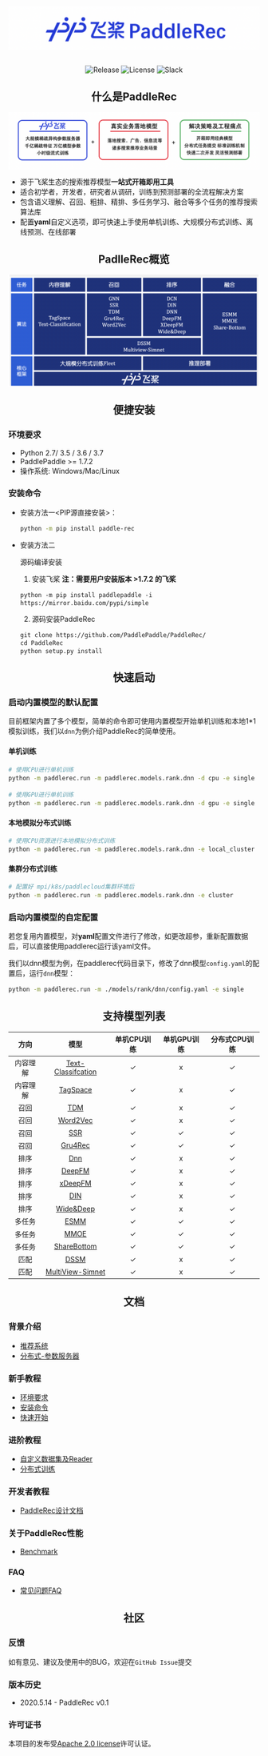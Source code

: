 
<p align="center">
<img align="center" src="doc/imgs/logo.png">
<p>

<p align="center">
    <br>
    <img alt="Release" src="https://img.shields.io/badge/Release-0.1.0-yellowgreen">
    <img alt="License" src="https://img.shields.io/github/license/PaddlePaddle/Serving">
    <img alt="Slack" src="https://img.shields.io/badge/Join-Slack-green">
    <br>
<p>


<h2 align="center">什么是PaddleRec</h2>

<p align="center">
<img align="center" src="doc/imgs/structure.png">
<p>

- 源于飞桨生态的搜索推荐模型**一站式开箱即用工具** 
- 适合初学者，开发者，研究者从调研，训练到预测部署的全流程解决方案
- 包含语义理解、召回、粗排、精排、多任务学习、融合等多个任务的推荐搜索算法库
- 配置**yaml**自定义选项，即可快速上手使用单机训练、大规模分布式训练、离线预测、在线部署


<h2 align="center">PadlleRec概览</h2>

<p align="center">
<img align="center" src="doc/imgs/overview.png">
<p>


<h2 align="center">便捷安装</h2>

### 环境要求
* Python 2.7/ 3.5 / 3.6 / 3.7
* PaddlePaddle  >= 1.7.2
* 操作系统: Windows/Mac/Linux
  
### 安装命令

- 安装方法一<PIP源直接安装>：
  ```bash
  python -m pip install paddle-rec
  ```

- 安装方法二

  源码编译安装
  1. 安装飞桨  **注：需要用户安装版本 >1.7.2 的飞桨**

    ```shell
    python -m pip install paddlepaddle -i https://mirror.baidu.com/pypi/simple
    ```

  2. 源码安装PaddleRec

    ```
    git clone https://github.com/PaddlePaddle/PaddleRec/
    cd PaddleRec
    python setup.py install
    ```


<h2 align="center">快速启动</h2>

### 启动内置模型的默认配置

目前框架内置了多个模型，简单的命令即可使用内置模型开始单机训练和本地1*1模拟训练，我们以`dnn`为例介绍PaddleRec的简单使用。

#### 单机训练

```bash
# 使用CPU进行单机训练
python -m paddlerec.run -m paddlerec.models.rank.dnn -d cpu -e single 

# 使用GPU进行单机训练
python -m paddlerec.run -m paddlerec.models.rank.dnn -d gpu -e single
```

#### 本地模拟分布式训练

```bash
# 使用CPU资源进行本地模拟分布式训练
python -m paddlerec.run -m paddlerec.models.rank.dnn -e local_cluster
```

#### 集群分布式训练

```bash
# 配置好 mpi/k8s/paddlecloud集群环境后
python -m paddlerec.run -m paddlerec.models.rank.dnn -e cluster
```

### 启动内置模型的自定配置

若您复用内置模型，对**yaml**配置文件进行了修改，如更改超参，重新配置数据后，可以直接使用paddlerec运行该yaml文件。

我们以dnn模型为例，在paddlerec代码目录下，修改了dnn模型`config.yaml`的配置后，运行`dnn`模型：
```bash
python -m paddlerec.run -m ./models/rank/dnn/config.yaml -e single
```


<h2 align="center">支持模型列表</h2>


|   方向   |                                      模型                                      | 单机CPU训练 | 单机GPU训练 | 分布式CPU训练 |
| :------: | :----------------------------------------------------------------------------: | :---------: | :---------: | :-----------: |
| 内容理解 | [Text-Classifcation](models/contentunderstanding/text_classification/model.py) |      ✓      |      x      |       ✓       |
| 内容理解 |           [TagSpace](models/contentunderstanding/tagspace/model.py)            |      ✓      |      x      |       ✓       |
|   召回   |                      [TDM](models/treebased/tdm/model.py)                      |      ✓      |      x      |       ✓       |
|   召回   |                  [Word2Vec](models/recall/word2vec/model.py)                   |      ✓      |      x      |       ✓       |
|   召回   |                       [SSR](models/recall/ssr/model.py)                        |      ✓      |      ✓      |       ✓       |
|   召回   |                   [Gru4Rec](models/recall/gru4rec/model.py)                    |      ✓      |      ✓      |       ✓       |
|   排序   |                        [Dnn](models/rank/dnn/model.py)                         |      ✓      |      x      |       ✓       |
|   排序   |                     [DeepFM](models/rank/deepfm/model.py)                      |      ✓      |      x      |       ✓       |
|   排序   |                    [xDeepFM](models/rank/xdeepfm/model.py)                     |      ✓      |      x      |       ✓       |
|   排序   |                        [DIN](models/rank/din/model.py)                         |      ✓      |      x      |       ✓       |
|   排序   |                  [Wide&Deep](models/rank/wide_deep/model.py)                   |      ✓      |      x      |       ✓       |
|  多任务  |                     [ESMM](models/multitask/esmm/model.py)                     |      ✓      |      ✓      |       ✓       |
|  多任务  |                     [MMOE](models/multitask/mmoe/model.py)                     |      ✓      |      ✓      |       ✓       |
|  多任务  |             [ShareBottom](models/multitask/share-bottom/model.py)              |      ✓      |      ✓      |       ✓       |
|   匹配   |                       [DSSM](models/match/dssm/model.py)                       |      ✓      |      x      |       ✓       |
|   匹配   |           [MultiView-Simnet](models/match/multiview-simnet/model.py)           |      ✓      |      x      |       ✓       |



<h2 align="center">文档</h2>

### 背景介绍
* [推荐系统](doc/rec_background.md)
* [分布式-参数服务器](doc/ps_background.md)

### 新手教程
* [环境要求](#环境要求)
* [安装命令](#安装命令)
* [快速开始](#启动内置模型的默认配置)

### 进阶教程
* [自定义数据集及Reader](doc/custom_dataset_reader.md)
* [分布式训练](doc/distributed_train.md)

### 开发者教程
* [PaddleRec设计文档](doc/design.md)

### 关于PaddleRec性能
* [Benchmark](doc/benchmark.md)

### FAQ
* [常见问题FAQ](doc/faq.md)


<h2 align="center">社区</h2>

### 反馈
如有意见、建议及使用中的BUG，欢迎在`GitHub Issue`提交

### 版本历史
- 2020.5.14 - PaddleRec v0.1
  
### 许可证书
本项目的发布受[Apache 2.0 license](LICENSE)许可认证。
  
